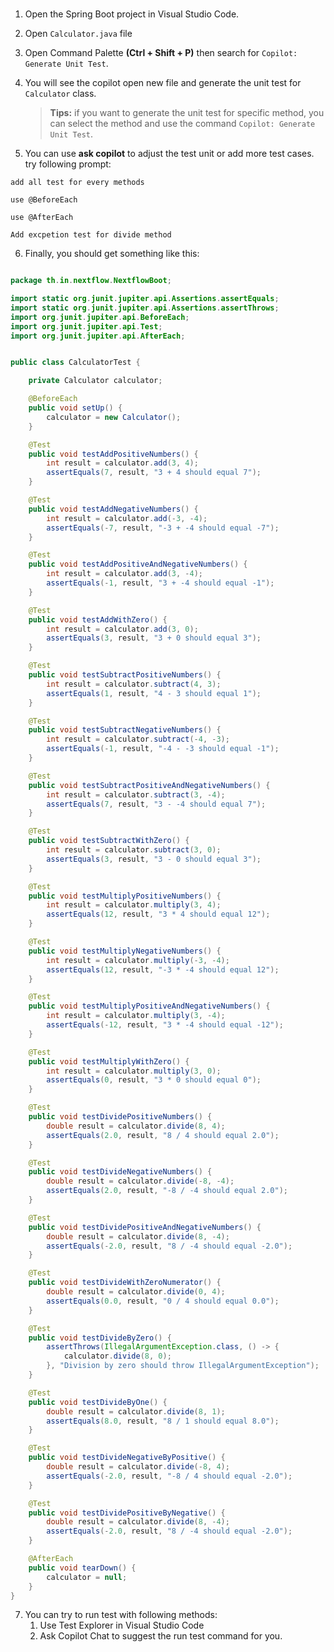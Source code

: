 
# 

1. Open the Spring Boot project in Visual Studio Code.
2. Open `Calculator.java` file
3. Open Command Palette **(Ctrl + Shift + P)** then search for `Copilot: Generate Unit Test`.
4. You will see the copilot open new file and generate the unit test for `Calculator` class.

    > **Tips:** if you want to generate the unit test for specific method, you can select the method and use the command `Copilot: Generate Unit Test`.

5. You can use **ask copilot** to adjust the test unit or add more test cases. try following prompt:

```
add all test for every methods

use @BeforeEach

use @AfterEach

Add excpetion test for divide method
```

6. Finally, you should get something like this:

```java

package th.in.nextflow.NextflowBoot;

import static org.junit.jupiter.api.Assertions.assertEquals;
import static org.junit.jupiter.api.Assertions.assertThrows;
import org.junit.jupiter.api.BeforeEach;
import org.junit.jupiter.api.Test;
import org.junit.jupiter.api.AfterEach;


public class CalculatorTest {

    private Calculator calculator;

    @BeforeEach
    public void setUp() {
        calculator = new Calculator();
    }

    @Test
    public void testAddPositiveNumbers() {
        int result = calculator.add(3, 4);
        assertEquals(7, result, "3 + 4 should equal 7");
    }

    @Test
    public void testAddNegativeNumbers() {
        int result = calculator.add(-3, -4);
        assertEquals(-7, result, "-3 + -4 should equal -7");
    }

    @Test
    public void testAddPositiveAndNegativeNumbers() {
        int result = calculator.add(3, -4);
        assertEquals(-1, result, "3 + -4 should equal -1");
    }

    @Test
    public void testAddWithZero() {
        int result = calculator.add(3, 0);
        assertEquals(3, result, "3 + 0 should equal 3");
    }

    @Test
    public void testSubtractPositiveNumbers() {
        int result = calculator.subtract(4, 3);
        assertEquals(1, result, "4 - 3 should equal 1");
    }

    @Test
    public void testSubtractNegativeNumbers() {
        int result = calculator.subtract(-4, -3);
        assertEquals(-1, result, "-4 - -3 should equal -1");
    }

    @Test
    public void testSubtractPositiveAndNegativeNumbers() {
        int result = calculator.subtract(3, -4);
        assertEquals(7, result, "3 - -4 should equal 7");
    }

    @Test
    public void testSubtractWithZero() {
        int result = calculator.subtract(3, 0);
        assertEquals(3, result, "3 - 0 should equal 3");
    }

    @Test
    public void testMultiplyPositiveNumbers() {
        int result = calculator.multiply(3, 4);
        assertEquals(12, result, "3 * 4 should equal 12");
    }

    @Test
    public void testMultiplyNegativeNumbers() {
        int result = calculator.multiply(-3, -4);
        assertEquals(12, result, "-3 * -4 should equal 12");
    }

    @Test
    public void testMultiplyPositiveAndNegativeNumbers() {
        int result = calculator.multiply(3, -4);
        assertEquals(-12, result, "3 * -4 should equal -12");
    }

    @Test
    public void testMultiplyWithZero() {
        int result = calculator.multiply(3, 0);
        assertEquals(0, result, "3 * 0 should equal 0");
    }

    @Test
    public void testDividePositiveNumbers() {
        double result = calculator.divide(8, 4);
        assertEquals(2.0, result, "8 / 4 should equal 2.0");
    }

    @Test
    public void testDivideNegativeNumbers() {
        double result = calculator.divide(-8, -4);
        assertEquals(2.0, result, "-8 / -4 should equal 2.0");
    }

    @Test
    public void testDividePositiveAndNegativeNumbers() {
        double result = calculator.divide(8, -4);
        assertEquals(-2.0, result, "8 / -4 should equal -2.0");
    }

    @Test
    public void testDivideWithZeroNumerator() {
        double result = calculator.divide(0, 4);
        assertEquals(0.0, result, "0 / 4 should equal 0.0");
    }

    @Test
    public void testDivideByZero() {
        assertThrows(IllegalArgumentException.class, () -> {
            calculator.divide(8, 0);
        }, "Division by zero should throw IllegalArgumentException");
    }

    @Test
    public void testDivideByOne() {
        double result = calculator.divide(8, 1);
        assertEquals(8.0, result, "8 / 1 should equal 8.0");
    }

    @Test
    public void testDivideNegativeByPositive() {
        double result = calculator.divide(-8, 4);
        assertEquals(-2.0, result, "-8 / 4 should equal -2.0");
    }

    @Test
    public void testDividePositiveByNegative() {
        double result = calculator.divide(8, -4);
        assertEquals(-2.0, result, "8 / -4 should equal -2.0");
    }

    @AfterEach
    public void tearDown() {
        calculator = null;
    }
}
```

7. You can try to run test with following methods:
   1. Use Test Explorer in Visual Studio Code
   2. Ask Copilot Chat to suggest the run test command for you.